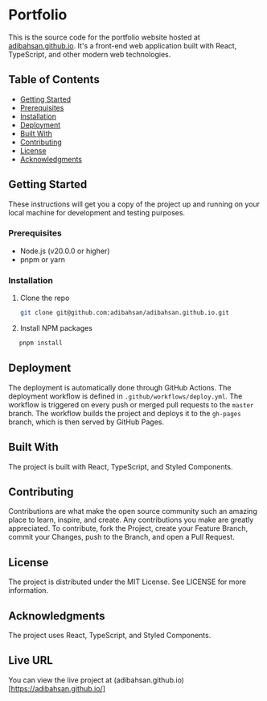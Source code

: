 # Portfolio

This is the source code for the portfolio website hosted at [adibahsan.github.io](https://adibahsan.github.io/). It's a front-end web application built with React, TypeScript, and other modern web technologies.

## Table of Contents

- [Getting Started](#getting-started)
- [Prerequisites](#prerequisites)
- [Installation](#installation)
- [Deployment](#deployment)
- [Built With](#built-with)
- [Contributing](#contributing)
- [License](#license)
- [Acknowledgments](#acknowledgments)

## Getting Started

These instructions will get you a copy of the project up and running on your local machine for development and testing purposes.

### Prerequisites

- Node.js (v20.0.0 or higher)
- pnpm or yarn

### Installation

1. Clone the repo
   ```sh
   git clone git@github.com:adibahsan/adibahsan.github.io.git
   ```
2. Install NPM packages
```sh
   pnpm install
   ```

## Deployment
The deployment is automatically done through GitHub Actions. The deployment workflow is defined in `.github/workflows/deploy.yml`. The workflow is triggered on every push or merged pull requests to the `master` branch. The workflow builds the project and deploys it to the `gh-pages` branch, which is then served by GitHub Pages.

## Built With

The project is built with React, TypeScript, and Styled Components.

## Contributing

Contributions are what make the open source community such an amazing place to learn, inspire, and create. Any contributions you make are greatly appreciated. To contribute, fork the Project, create your Feature Branch, commit your Changes, push to the Branch, and open a Pull Request.

## License

The project is distributed under the MIT License. See LICENSE for more information.

## Acknowledgments

The project uses React, TypeScript, and Styled Components.

## Live URL

You can view the live project at (adibahsan.github.io)[https://adibahsan.github.io/]
```
